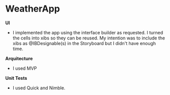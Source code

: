 # WeatherApp

**UI**

- I implemented the app using the interface builder as requested. I turned the cells into xibs so they can be reused.
My intention was to include the xibs as @IBDesignable(s) in the Storyboard but I didn't have enough time.

**Arquitecture**

- I used MVP

**Unit Tests**

- I used Quick and Nimble.
